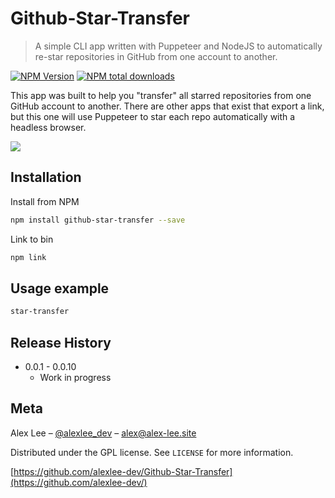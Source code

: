 # Github-Star-Transfer
> A simple CLI app written with Puppeteer and NodeJS to automatically re-star repositories in GitHub from one account to another.

[![NPM Version][npm-image]][npm-url]
[![NPM total downloads][npm-image]][npm-url]
<!-- [![Build Status][travis-image]][travis-url] -->
<!-- [![Downloads Stats][npm-downloads]][npm-url] -->

This app was built to help you "transfer" all starred repositories from one GitHub account to another. There are other apps that exist that export a link, but this one will use Puppeteer to star each repo automatically with a headless browser.

![](https://rawgit.com/alexlee-dev/Github-Star-Transfer/master/assets/first-time.svg)

## Installation

Install from NPM

```sh
npm install github-star-transfer --save
```

Link to bin

```sh
npm link
```

## Usage example

```sh
star-transfer
```

<!-- _For more examples and usage, please refer to the [Wiki][wiki]._ -->

<!-- ## Development setup

Describe how to install all development dependencies and how to run an automated test-suite of some kind. Potentially do this for multiple platforms.

```sh
make install
npm test
``` -->

## Release History

* 0.0.1 - 0.0.10
    * Work in progress

## Meta

Alex Lee – [@alexlee_dev](https://twitter.com/alexlee_dev) – alex@alex-lee.site

Distributed under the GPL license. See ``LICENSE`` for more information.

[https://github.com/alexlee-dev/Github-Star-Transfer](https://github.com/alexlee-dev/)

<!-- ## Contributing

1. Fork it (<https://github.com/yourname/yourproject/fork>)
2. Create your feature branch (`git checkout -b feature/fooBar`)
3. Commit your changes (`git commit -am 'Add some fooBar'`)
4. Push to the branch (`git push origin feature/fooBar`)
5. Create a new Pull Request -->

<!-- Markdown link & img dfn's -->
[npm-image]: https://img.shields.io/npm/v/github-star-transfer.svg
[npm-url]: https://www.npmjs.com/package/github-star-transfer
<!-- [npm-downloads]: https://img.shields.io/npm/dm/datadog-metrics.svg?style=flat-square -->
<!-- [travis-image]: https://img.shields.io/travis/dbader/node-datadog-metrics/master.svg?style=flat-square -->
<!-- [travis-url]: https://travis-ci.org/dbader/node-datadog-metrics -->
<!-- [wiki]: https://github.com/yourname/yourproject/wiki -->